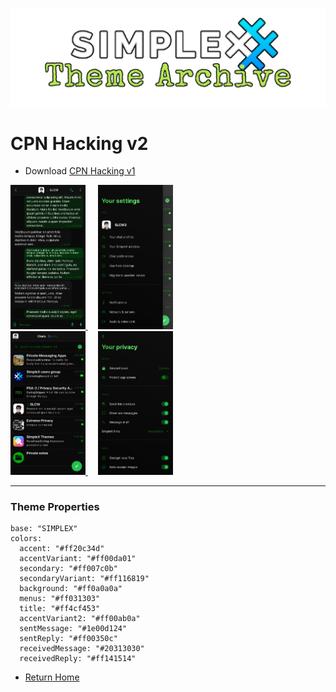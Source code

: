 ![SxC Theme Archive Banner](../resources/SxC_themeBanner.png)

# CPN Hacking v2

* Download [CPN Hacking v1](../themes/SxC_CPN_Hacking-v2.theme)

<a href="../screenshots/SxC_CPN_Hacking-v201.jpg" target="_blank">
	<img src="../screenshots/SxC_CPN_Hacking-v201.jpg" width="120">
</a>&nbsp;&nbsp;&nbsp;
<a href="../screenshots/SxC_CPN_Hacking-v202.jpg" target="_blank">
	<img src="../screenshots/SxC_CPN_Hacking-v202.jpg" width="120">
</a>
<br>
<a href="../screenshots/SxC_CPN_Hacking-v203.jpg" target="_blank">
	<img src="../screenshots/SxC_CPN_Hacking-v203.jpg" width="120">
</a>&nbsp;&nbsp;&nbsp;
<a href="../screenshots/SxC_CPN_Hacking-v204.jpg" target="_blank">
	<img src="../screenshots/SxC_CPN_Hacking-v204.jpg" width="120">
</a>

----
### Theme Properties
```
base: "SIMPLEX"
colors:
  accent: "#ff20c34d"
  accentVariant: "#ff00da01"
  secondary: "#ff007c0b"
  secondaryVariant: "#ff116819"
  background: "#ff0a0a0a"
  menus: "#ff031303"
  title: "#ff4cf453"
  accentVariant2: "#ff00ab0a"
  sentMessage: "#1e00d124"
  sentReply: "#ff00350c"
  receivedMessage: "#20313030"
  receivedReply: "#ff141514"
```

* [Return Home](../)